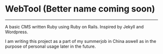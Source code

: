 # WebTool (Better name coming soon)
----

A basic CMS written Ruby using Ruby on Rails. Inspired by Jekyll and Wordpress.

I am writing this project as a part of my summerjob in China aswell as in the purpose of personal usage later in the future.

